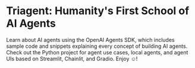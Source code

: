 # Triagent: Humanity's First School of AI Agents
Learn about AI agents using the OpenAI Agents SDK, which includes sample code and snippets explaining every concept of building AI agents. Check out the Python project for agent use cases, local agents, and agent UIs based on Streamlit, Chainlit, and Gradio.  Enjoy ☺️!
